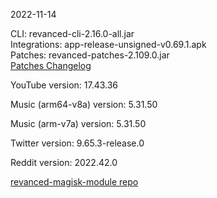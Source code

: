 2022-11-14
  
CLI: revanced-cli-2.16.0-all.jar  
Integrations: app-release-unsigned-v0.69.1.apk  
Patches: revanced-patches-2.109.0.jar  
[Patches Changelog](https://github.com/revanced/revanced-patches/releases/tag/v2.109.0)  

YouTube version: 17.43.36  

Music (arm64-v8a) version: 5.31.50  

Music (arm-v7a) version: 5.31.50  

Twitter version: 9.65.3-release.0  

Reddit version: 2022.42.0  

[revanced-magisk-module repo](https://github.com/j-hc/revanced-magisk-module)
